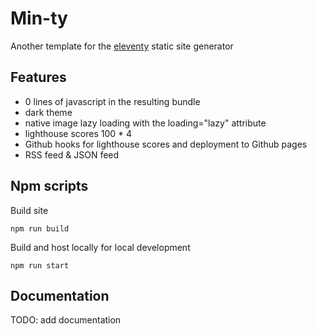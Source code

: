 # Min-ty

Another template for the [eleventy](https://www.11ty.dev) static site generator

## Features

* 0 lines of javascript in the resulting bundle
* dark theme
* native image lazy loading with the loading="lazy" attribute
* lighthouse scores 100 * 4
* Github hooks for lighthouse scores and deployment to Github pages
* RSS feed & JSON feed

## Npm scripts

Build site
```
npm run build
```

Build and host locally for local development
```
npm run start
```

## Documentation

TODO: add documentation
